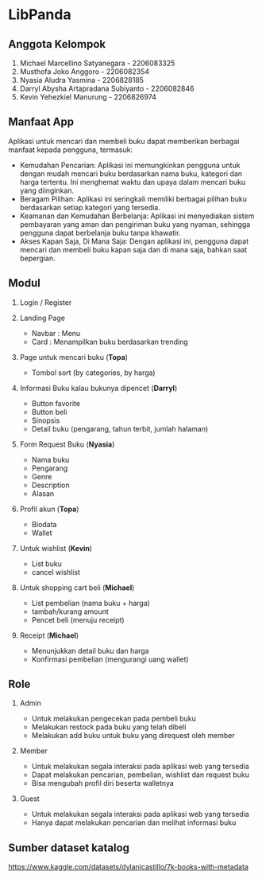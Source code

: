# LibPanda

## Anggota Kelompok

  1. Michael Marcellino Satyanegara		    - 2206083325
  2. Musthofa Joko Anggoro			          - 2206082354
  3. Nyasia Aludra Yasmina			          - 2206828185
  4. Darryl Abysha Artapradana Subiyanto 	- 2206082846
  5. Kevin Yehezkiel Manurung 			      - 2206826974

## Manfaat App

  Aplikasi untuk mencari dan membeli buku dapat memberikan berbagai manfaat kepada pengguna, termasuk:
  
  * Kemudahan Pencarian: Aplikasi ini memungkinkan pengguna untuk dengan mudah mencari buku berdasarkan nama buku, kategori dan harga tertentu. Ini menghemat waktu dan upaya dalam mencari buku yang diinginkan.
  * Beragam Pilihan: Aplikasi ini seringkali memiliki berbagai pilihan buku berdasarkan setiap kategori yang tersedia.
  * Keamanan dan Kemudahan Berbelanja: Aplikasi ini menyediakan sistem pembayaran yang aman dan pengiriman buku yang nyaman, sehingga pengguna dapat berbelanja buku tanpa khawatir.
  * Akses Kapan Saja, Di Mana Saja: Dengan aplikasi ini, pengguna dapat mencari dan membeli buku kapan saja dan di mana saja, bahkan saat bepergian.

## Modul

  1. Login / Register
  2. Landing Page
     * Navbar : Menu
     * Card : Menampilkan buku berdasarkan trending
       
  3. Page untuk mencari buku (**Topa**)
     * Tombol sort (by categories, by harga)

  4. Informasi Buku kalau bukunya dipencet (**Darryl**)
     * Button favorite
     * Button beli
     * Sinopsis
     * Detail buku (pengarang, tahun terbit, jumlah halaman)
       
  5. Form Request Buku (**Nyasia**)
     * Nama buku
     * Pengarang
     * Genre
     * Description
     * Alasan
       
  6. Profil akun (**Topa**)
     * Biodata
     * Wallet
       
  7. Untuk wishlist (**Kevin**)
     * List buku
     * cancel wishlist
       
  8. Untuk shopping cart beli (**Michael**)
     * List pembelian (nama buku + harga)
     * tambah/kurang amount
     * Pencet beli (menuju receipt)
       
  9. Receipt (**Michael**)
     * Menunjukkan detail buku dan harga
     * Konfirmasi pembelian (mengurangi uang wallet)

## Role

  1. Admin
     * Untuk melakukan pengecekan pada pembeli buku
     * Melakukan restock pada buku yang telah dibeli
     * Melakukan add buku untuk buku yang direquest oleh member
       
  2. Member
     * Untuk melakukan segala interaksi pada aplikasi web yang tersedia
     * Dapat melakukan pencarian, pembelian, wishlist dan request buku
     * Bisa mengubah profil diri beserta walletnya
       
  3. Guest
     * Untuk melakukan segala interaksi pada aplikasi web yang tersedia
     * Hanya dapat melakukan pencarian dan melihat informasi buku

## Sumber dataset katalog
https://www.kaggle.com/datasets/dylanjcastillo/7k-books-with-metadata

